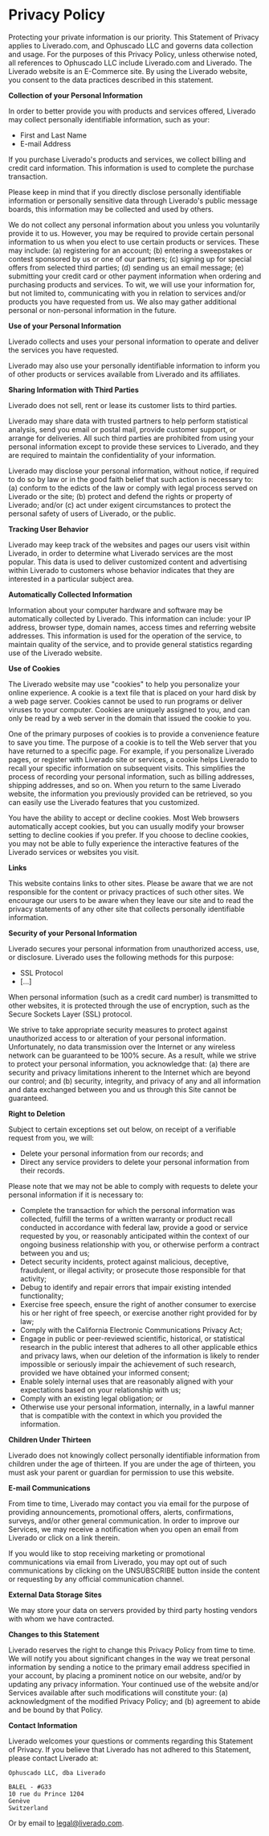 <!-- status: Published -->
<!-- created: 2020-07-24 13:37:00+00:00 -->
<!-- language: en -->
<!-- title: Privacy Policy -->

# Privacy Policy

Protecting your private information is our priority. This Statement of Privacy applies to Liverado.com, and Ophuscado LLC and governs data collection and usage. For the purposes of this Privacy Policy, unless otherwise noted, all references to Ophuscado LLC include Liverado.com and Liverado. The Liverado website is an E-Commerce site. By using the Liverado website, you consent to the data practices described in this statement.

**Collection of your Personal Information**

In order to better provide you with products and services offered, Liverado may collect personally identifiable information, such as your:

- First and Last Name
- E-mail Address

If you purchase Liverado's products and services, we collect billing and credit card information. This information is used to complete the purchase transaction.

Please keep in mind that if you directly disclose personally identifiable information or personally sensitive data through Liverado's public message boards, this information may be collected and used by others.

We do not collect any personal information about you unless you voluntarily provide it to us. However, you may be required to provide certain personal information to us when you elect to use certain products or services. These may include: (a) registering for an account; (b) entering a sweepstakes or contest sponsored by us or one of our partners; (c) signing up for special offers from selected third parties; (d) sending us an email message; (e) submitting your credit card or other payment information when ordering and purchasing products and services. To wit, we will use your information for, but not limited to, communicating with you in relation to services and/or products you have requested from us. We also may gather additional personal or non-personal information in the future.

**Use of your Personal Information**

Liverado collects and uses your personal information to operate and deliver the services you have requested.

Liverado may also use your personally identifiable information to inform you of other products or services available from Liverado and its affiliates.

**Sharing Information with Third Parties**

Liverado does not sell, rent or lease its customer lists to third parties.

Liverado may share data with trusted partners to help perform statistical analysis, send you email or postal mail, provide customer support, or arrange for deliveries. All such third parties are prohibited from using your personal information except to provide these services to Liverado, and they are required to maintain the confidentiality of your information.

Liverado may disclose your personal information, without notice, if required to do so by law or in the good faith belief that such action is necessary to: (a) conform to the edicts of the law or comply with legal process served on Liverado or the site; (b) protect and defend the rights or property of Liverado; and/or (c) act under exigent circumstances to protect the personal safety of users of Liverado, or the public.

**Tracking User Behavior**

Liverado may keep track of the websites and pages our users visit within Liverado, in order to determine what Liverado services are the most popular. This data is used to deliver customized content and advertising within Liverado to customers whose behavior indicates that they are interested in a particular subject area.

**Automatically Collected Information**

Information about your computer hardware and software may be automatically collected by Liverado. This information can include: your IP address, browser type, domain names, access times and referring website addresses. This information is used for the operation of the service, to maintain quality of the service, and to provide general statistics regarding use of the Liverado website.

**Use of Cookies**

The Liverado website may use "cookies" to help you personalize your online experience. A cookie is a text file that is placed on your hard disk by a web page server. Cookies cannot be used to run programs or deliver viruses to your computer. Cookies are uniquely assigned to you, and can only be read by a web server in the domain that issued the cookie to you.

One of the primary purposes of cookies is to provide a convenience feature to save you time. The purpose of a cookie is to tell the Web server that you have returned to a specific page. For example, if you personalize Liverado pages, or register with Liverado site or services, a cookie helps Liverado to recall your specific information on subsequent visits. This simplifies the process of recording your personal information, such as billing addresses, shipping addresses, and so on. When you return to the same Liverado website, the information you previously provided can be retrieved, so you can easily use the Liverado features that you customized.

You have the ability to accept or decline cookies. Most Web browsers automatically accept cookies, but you can usually modify your browser setting to decline cookies if you prefer. If you choose to decline cookies, you may not be able to fully experience the interactive features of the Liverado services or websites you visit.

**Links**

This website contains links to other sites. Please be aware that we are not responsible for the content or privacy practices of such other sites. We encourage our users to be aware when they leave our site and to read the privacy statements of any other site that collects personally identifiable information.

**Security of your Personal Information**

Liverado secures your personal information from unauthorized access, use, or disclosure. Liverado uses the following methods for this purpose:

- SSL Protocol
- [...]

When personal information (such as a credit card number) is transmitted to other websites, it is protected through the use of encryption, such as the Secure Sockets Layer (SSL) protocol.

We strive to take appropriate security measures to protect against unauthorized access to or alteration of your personal information. Unfortunately, no data transmission over the Internet or any wireless network can be guaranteed to be 100% secure. As a result, while we strive to protect your personal information, you acknowledge that: (a) there are security and privacy limitations inherent to the Internet which are beyond our control; and (b) security, integrity, and privacy of any and all information and data exchanged between you and us through this Site cannot be guaranteed.

**Right to Deletion**

Subject to certain exceptions set out below, on receipt of a verifiable request from you, we will:

- Delete your personal information from our records; and
- Direct any service providers to delete your personal information from their records.

Please note that we may not be able to comply with requests to delete your personal information if it is necessary to:

- Complete the transaction for which the personal information was collected, fulfill the terms of a written warranty or product recall conducted in accordance with federal law, provide a good or service requested by you, or reasonably anticipated within the context of our ongoing business relationship with you, or otherwise perform a contract between you and us;
- Detect security incidents, protect against malicious, deceptive, fraudulent, or illegal activity; or prosecute those responsible for that activity;
- Debug to identify and repair errors that impair existing intended functionality;
- Exercise free speech, ensure the right of another consumer to exercise his or her right of free speech, or exercise another right provided for by law;
- Comply with the California Electronic Communications Privacy Act;
- Engage in public or peer-reviewed scientific, historical, or statistical research in the public interest that adheres to all other applicable ethics and privacy laws, when our deletion of the information is likely to render impossible or seriously impair the achievement of such research, provided we have obtained your informed consent;
- Enable solely internal uses that are reasonably aligned with your expectations based on your relationship with us;
- Comply with an existing legal obligation; or
- Otherwise use your personal information, internally, in a lawful manner that is compatible with the context in which you provided the information.

**Children Under Thirteen**

Liverado does not knowingly collect personally identifiable information from children under the age of thirteen. If you are under the age of thirteen, you must ask your parent or guardian for permission to use this website.

**E-mail Communications**

From time to time, Liverado may contact you via email for the purpose of providing announcements, promotional offers, alerts, confirmations, surveys, and/or other general communication. In order to improve our Services, we may receive a notification when you open an email from Liverado or click on a link therein.

If you would like to stop receiving marketing or promotional communications via email from Liverado, you may opt out of such communications by clicking on the UNSUBSCRIBE button inside the content or requesting by any official communication channel.

**External Data Storage Sites**

We may store your data on servers provided by third party hosting vendors with whom we have contracted.

**Changes to this Statement**

Liverado reserves the right to change this Privacy Policy from time to time. We will notify you about significant changes in the way we treat personal information by sending a notice to the primary email address specified in your account, by placing a prominent notice on our website, and/or by updating any privacy information. Your continued use of the website and/or Services available after such modifications will constitute your: (a) acknowledgment of the modified Privacy Policy; and (b) agreement to abide and be bound by that Policy.

**Contact Information**

Liverado welcomes your questions or comments regarding this Statement of Privacy. If you believe that Liverado has not adhered to this Statement, please contact Liverado at:

    Ophuscado LLC, dba Liverado

    BALEL - #G33
    10 rue du Prince 1204
    Genève
    Switzerland

Or by email to [legal@liverado.com](mailto:legal@liverado.com).
